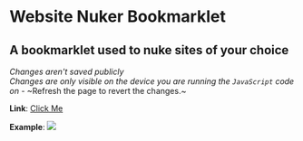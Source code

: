 # Website Nuker Bookmarklet
A bookmarklet used to nuke sites of your choice<br>
-
*Changes aren't saved publicly* <br> *Changes are only visible on the device you are running the `JavaScript` code on* - ~Refresh the page to revert the changes.~

**Link**: [Click Me](https://p9sq.github.io/Website-Nuker-Bookmarklet/)

**Example**:
![](https://i.gyazo.com/bf78a5c9b55e0ff554597992b998cba2.png)
